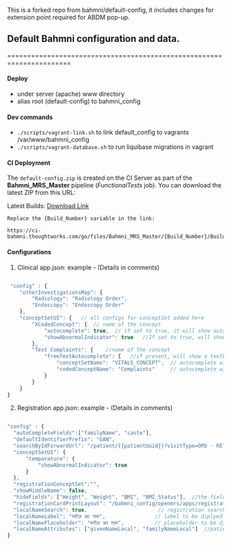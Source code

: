 This is a forked repo from bahmni/default-config, it includes changes for extension point required for ABDM pop-up.

## Default Bahmni configuration and data. 
======================================================================

#### Deploy
- under server (apache) www directory
- alias root (default-config) to bahmni_config


#### Dev commands
* `./scripts/vagrant-link.sh` to link default_config to vagrants /var/www/bahmni_config
* `./scripts/vagrant-database.sh` to run liquibase migrations in vagrant 


#### CI Deployment
The `default-config.zip` is created on the CI Server as part of the **Bahmni_MRS_Master** pipeline (*FunctionalTests* job). You can download the latest ZIP from this URL:

Latest Builds: [Download Link](https://ci-bahmni.thoughtworks.com/go/files/Bahmni_MRS_Master/Latest/BuildStage/Latest/FunctionalTests/deployables/) 


```
Replace the {Build_Number} variable in the link:

https://ci-bahmni.thoughtworks.com/go/files/Bahmni_MRS_Master/{Build_Number}/BuildStage/Latest/FunctionalTests/deployables/
```




#### Configurations 
 
 1) Clinical app.json: example -  (Details in comments)

```javascript

 "config" : {
    "otherInvestigationsMap": {
        "Radiology": "Radiology Order",
        "Endoscopy": "Endoscopy Order"
    },
    "conceptSetUI": {   // all configs for conceptSet added here
        "XCodedConcept": {  // name of the concept
            "autocomplete": true,  // if set to true, it will show autocomplete instead of dropdown for coded concept answers.
            "showAbnormalIndicator": true   //If set to true, will show a checkbox for capturing abnormal observation.
        },
        "Text Complaints": {    //name of the concept
            "freeTextAutocomplete": {   //if present, will show a textbox, with autocomplete for concept name.
                "conceptSetName": "VITALS_CONCEPT",  // autocomplete will search for concepts which are membersOf this conceptSet (Optional)
                "codedConceptName": "Complaints"     // autocomplete will search for concepts which are answersTo this codedConcept (Optional)
            }
        }
    }
}

```
2) Registration app.json: example -  (Details in comments)

```javascript

"config" : {
  "autoCompleteFields":["familyName", "caste"],
  "defaultIdentifierPrefix": "GAN",
  "searchByIdForwardUrl": "/patient/{{patientUuid}}?visitType=OPD - RETURNING",
  "conceptSetUI": {
      "temparature": {
          "showAbnormalIndicator": true
      }
  },
  "registrationConceptSet":"",
  "showMiddleName": false,
  "hideFields": ["Height", "Weight", "BMI", "BMI_Status"],  //the fields on screen which should NOT be shown
  "registrationCardPrintLayout": "/bahmni_config/openmrs/apps/registration/registrationCardLayout/print.html",
  "localNameSearch": true,                       // registration search displays parameter for search by local name
  "localNameLabel": "मरीज़ का नाम",                // label to be diplyed for local name search input
  "localNamePlaceholder": "मरीज़ का नाम",          // placeholder to be diplyed for local name search input
  "localNameAttributes": ["givenNameLocal", "familyNameLocal"]  //patient attributes to be search against for local name search
}

```
